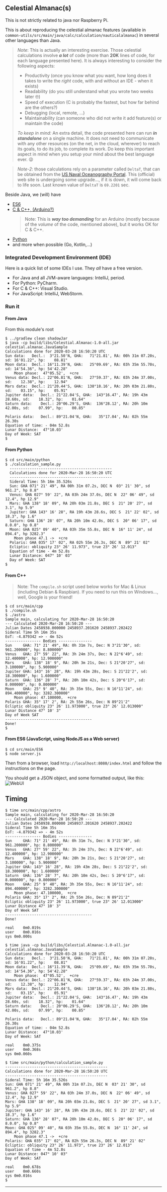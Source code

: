 ## Celestial Almanac(s)
This is not strictly related to java nor Raspberry Pi.

This is about reproducing the celestial almanac features (available in `common-utils/src/main/java/calc/calculation/nauticalalmanac`)
in several other languages than Java.

> _Note_: This is actually an interesting exercise. Those celestial calculations involve **_a lot_** of code (more than **20K** lines of code, for each language presented here).
> It is always interesting to consider the following aspects:
> - Productivity (once you know what you want, how long does it takes to write the _right_ code, with and without an IDE - when it exists)
> - Readability (do you still understand what you wrote two weeks later 🤓)
> - Speed of execution (C is probably the fastest, but how far behind are the others?)
> - Debugging (local, remote, ...)  
> - Maintainability (can someone who did not write it add feature(s) or maintain the code)
> 
> _To keep in mind:_ An extra detail, the code presented here can run _**in standalone**_ on a single machine. It does not need to communicate
> with any other resources (on the net, in the cloud, wherever) to reach its goals, to do its job, to complete its work.
> Do keep this important aspect in mind when you setup your mind about the best language ever. 😜   

> _Note-2_: those calculations rely on a parameter called `DeltaT`, that can be obtained
> from the [US Naval Oceanography Portal](https://www.usno.navy.mil/USNO/earth-orientation/eo-products/long-term).
> This (official) web site is undergoing some upgrade..., if it is down, it will
> come back to life soon. Last known value of `DeltaT` is `69.2201` sec.

Beside Java, we (will) have
- [ES6](./ES6/README.md)
- [C & C++, (Arduino?)](./Arduino.Cpp/README.md)
    > Note: This is **_way too demanding_** for an Arduino (mostly because of the _volume_ of the code, mentioned above), but it works OK for C & C++. 
- [Python](./Python/README.md)
- and more when possible (Go, Kotlin,...)

### Integrated Development Environment (IDE)
Here is a quick list of some IDEs I use. They _all_ have a free version.
- For Java and all JVM-aware languages: IntelliJ, period.
- For Python: PyCharm.
- For C & C++: Visual Studio.
- For JavaScript: IntelliJ, WebStorm.

### Run it
#### From Java 
From this module's root
```
$ ../gradlew clean shadowJar
$ java -cp build/libs/Celestial.Almanac-1.0-all.jar celestial.almanac.JavaSample
Calculations done for 2020-03-28 16:50:20 UTC
Sun data:	Decl.:  3°21.50'N, GHA:   71°21.81', RA: 00h 31m 07.20s, sd: 16'01.22", hp:    08.81"
Moon data:	Decl.: 16°11.39'N, GHA:   25°09.69', RA: 03h 35m 55.70s, sd: 14'54.36", hp: 54'42.28"
	Moon phase:  47°05.52',  +cre
Venus data:	Decl.: 22°06.81'N, GHA:   27°59.37', RA: 03h 24m 37.00s, sd:    12.38", hp:    12.94"
Mars data:	Decl.: 21°20.44'S, GHA:  138°18.16', RA: 20h 03m 21.80s, sd:    03.15", hp:    05.91"
Jupiter data:	Decl.: 21°22.04'S, GHA:  143°16.47', RA: 19h 43m 28.60s, sd:    18.32", hp:    01.64"
Saturn data:	Decl.: 20°06.29'S, GHA:  136°28.12', RA: 20h 10m 42.00s, sd:    07.99", hp:    00.85"

Polaris data:	Decl.: 89°21.04'N, GHA:   35°17.04', RA: 02h 55m 26.30s
Equation of time: - 04m 52.8s
Lunar Distance:  47°10.03'
Day of Week: SAT
$
```

#### From Python
```
$ cd src/main/python
$ ./calculation_sample.py 
  ----------------------------------------------
  Calculations done for 2020-Mar-28 16:50:20 UTC
  ----------------------------------------------
  Sideral Time: 5h 16m 35.526s
  Sun: GHA 071° 21' 49", RA 00h 31m 07.2s, DEC N  03° 21' 30", sd 961.2", hp 8.8"
  Venus: GHA 027° 59' 22", RA 03h 24m 37.0s, DEC N  22° 06' 49", sd 12.4", hp 12.9"
  Mars: GHA 138° 18' 09", RA 20h 03m 21.8s, DEC S  21° 20' 27", sd 3.1", hp 5.9"
  Jupiter: GHA 143° 16' 28", RA 19h 43m 28.6s, DEC S  21° 22' 02", sd 18.3", hp 1.6"
  Saturn: GHA 136° 28' 07", RA 20h 10m 42.0s, DEC S  20° 06' 17", sd 8.0.0", hp 0.8"
  Moon: GHA 025° 09' 40", RA 03h 35m 55.8s, DEC N  16° 11' 24", sd 894.4", hp 3282.3"
  	Moon phase 47.1 ->  +cre
  Polaris: GHA 035° 17' 02", RA 02h 55m 26.3s, DEC N  89° 21' 02"
  Ecliptic: obliquity 23° 26' 11.973", true 23° 26' 12.013"
  Equation of time - 4m 52.8s 
  Lunar Distance: 047° 10' 03"
  Day of Week: SAT
$
```

#### From C++
> Note: The `compile.sh` script used below works for Mac & Linux (including Debian & Raspbian).
> If you need to run this on Windows..., well, Google is your friend!
```
$ cd src/main/cpp
$ ./compile.sh
$ ./astro
Sample main, calculating for 2020-Mar-28 16:50:20
--- Calculated 2020-Mar-28 16:50:20 ---
Julian Dates 2458938.000000 2458937.201620 2458937.202422
Sideral Time 5h 16m 35s
EoT: -4.879342 => - 4m 52s
---------------- Bodies ---------------
Sun 	GHA: 71° 21' 49", RA: 0h 31m 7s, Dec: N 3°21'30", sd: 961.200000", hp: 8.800000"
Venus 	GHA: 27° 59' 22", RA: 3h 24m 37s, Dec: N 22°6'49", sd: 12.400000", hp: 12.900000"
Mars 	GHA: 138° 18' 9", RA: 20h 3m 21s, Dec: S 21°20'27", sd: 3.100000", hp: 5.900000"
Jupiter	GHA: 143° 16' 28", RA: 19h 43m 28s, Dec: S 21°22'2", sd: 18.300000", hp: 1.600000"
Saturn 	GHA: 136° 28' 7", RA: 20h 10m 42s, Dec: S 20°6'17", sd: 8.000000", hp: 0.800000"
Moon 	GHA: 25° 9' 40", RA: 3h 35m 55s, Dec: N 16°11'24", sd: 894.400000", hp: 3282.300000"
	Moon phase: 47.100000,  +cre
Polaris	GHA: 35° 17' 2", RA: 2h 55m 26s, Dec: N 89°21'2"
Ecliptic obliquity 23° 26' 11.973000", true 23° 26' 12.013000"
Lunar Distance 47° 10' 3"
Day of Week SAT
---------------------------------------
Done!
$
```

#### From ES6 (JavaScript, using NodeJS as a Web server)
```
$ cd src/main/ES6
$ node server.js
```
Then from a browser, load `http://localhost:8080/index.html` and follow the instructions on the page.

You should get a JSON object, and some formatted output, like this:
![WebUI](./ES6WebUI.png)

## Timing
```
$ time src/main/cpp/astro 
Sample main, calculating for 2020-Mar-28 16:50:20
--- Calculated 2020-Mar-28 16:50:20 ---
Julian Dates 2458938.000000 2458937.201620 2458937.202422
Sideral Time 5h 16m 35s
EoT: -4.879342 => - 4m 52s
---------------- Bodies ---------------
Sun 	GHA: 71° 21' 49", RA: 0h 31m 7s, Dec: N 3°21'30", sd: 961.200000", hp: 8.800000"
Venus 	GHA: 27° 59' 22", RA: 3h 24m 37s, Dec: N 22°6'49", sd: 12.400000", hp: 12.900000"
Mars 	GHA: 138° 18' 9", RA: 20h 3m 21s, Dec: S 21°20'27", sd: 3.100000", hp: 5.900000"
Jupiter	GHA: 143° 16' 28", RA: 19h 43m 28s, Dec: S 21°22'2", sd: 18.300000", hp: 1.600000"
Saturn 	GHA: 136° 28' 7", RA: 20h 10m 42s, Dec: S 20°6'17", sd: 8.000000", hp: 0.800000"
Moon 	GHA: 25° 9' 40", RA: 3h 35m 55s, Dec: N 16°11'24", sd: 894.400000", hp: 3282.300000"
	Moon phase: 47.100000,  +cre
Polaris	GHA: 35° 17' 2", RA: 2h 55m 26s, Dec: N 89°21'2"
Ecliptic obliquity 23° 26' 11.973000", true 23° 26' 12.013000"
Lunar Distance 47° 10' 3"
Day of Week SAT
---------------------------------------
Done!

real	0m0.019s
user	0m0.016s
sys	0m0.000s

$ time java -cp build/libs/Celestial.Almanac-1.0-all.jar celestial.almanac.JavaSample
Calculations done for 2020-03-28 16:50:20 UTC
Sun data:	Decl.:  3°21.50'N, GHA:   71°21.81', RA: 00h 31m 07.20s, sd: 16'01.22", hp:    08.81"
Moon data:	Decl.: 16°11.39'N, GHA:   25°09.69', RA: 03h 35m 55.70s, sd: 14'54.36", hp: 54'42.28"
	Moon phase:  47°05.52',  +cre
Venus data:	Decl.: 22°06.81'N, GHA:   27°59.37', RA: 03h 24m 37.00s, sd:    12.38", hp:    12.94"
Mars data:	Decl.: 21°20.44'S, GHA:  138°18.16', RA: 20h 03m 21.80s, sd:    03.15", hp:    05.91"
Jupiter data:	Decl.: 21°22.04'S, GHA:  143°16.47', RA: 19h 43m 28.60s, sd:    18.32", hp:    01.64"
Saturn data:	Decl.: 20°06.29'S, GHA:  136°28.12', RA: 20h 10m 42.00s, sd:    07.99", hp:    00.85"

Polaris data:	Decl.: 89°21.04'N, GHA:   35°17.04', RA: 02h 55m 26.30s
Equation of time: - 04m 52.8s
Lunar Distance:  47°10.03'
Day of Week: SAT

real	0m0.375s
user	0m0.368s
sys	0m0.060s

$ time src/main/python/calculation_sample.py 
----------------------------------------------
Calculations done for 2020-Mar-28 16:50:20 UTC
----------------------------------------------
Sideral Time: 5h 16m 35.526s
Sun: GHA 071° 21' 49", RA 00h 31m 07.2s, DEC N  03° 21' 30", sd 961.2", hp 8.8"
Venus: GHA 027° 59' 22", RA 03h 24m 37.0s, DEC N  22° 06' 49", sd 12.4", hp 12.9"
Mars: GHA 138° 18' 09", RA 20h 03m 21.8s, DEC S  21° 20' 27", sd 3.1", hp 5.9"
Jupiter: GHA 143° 16' 28", RA 19h 43m 28.6s, DEC S  21° 22' 02", sd 18.3", hp 1.6"
Saturn: GHA 136° 28' 07", RA 20h 10m 42.0s, DEC S  20° 06' 17", sd 8.0.0", hp 0.8"
Moon: GHA 025° 09' 40", RA 03h 35m 55.8s, DEC N  16° 11' 24", sd 894.4", hp 3282.3"
	Moon phase 47.1 ->  +cre
Polaris: GHA 035° 17' 02", RA 02h 55m 26.3s, DEC N  89° 21' 02"
Ecliptic: obliquity 23° 26' 11.973", true 23° 26' 12.013"
Equation of time - 4m 52.8s 
Lunar Distance: 047° 10' 03"
Day of Week: SAT

real	0m0.678s
user	0m0.660s
sys	0m0.016s
$ 
```

---

